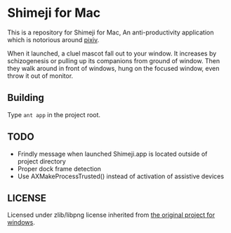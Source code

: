 Shimeji for Mac
===============

This is a repository for Shimeji for Mac, An anti-productivity application which is notorious around [pixiv](http://pixiv.net).

When it launched, a cluel mascot fall out to your window. It increases by schizogenesis or pulling up its companions from ground of window. Then they walk around in front of windows, hung on the focused window, even throw it out of monitor.

Building
--------

Type `ant app` in the project root.

TODO
----

* Frindly message when launched Shimeji.app is located outside of project directory
* Proper dock frame detection
* Use AXMakeProcessTrusted() instead of activation of assistive devices

LICENSE
-------

Licensed under zlib/libpng license inherited from [the original project for windows](http://www.group-finity.com/Shimeji/).
